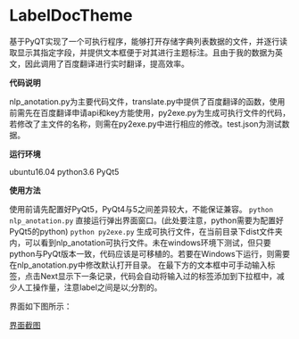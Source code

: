 # LabelDocTheme
基于PyQT实现了一个可执行程序，能够打开存储字典列表数据的文件，并逐行读取显示其指定字段，并提供文本框便于对其进行主题标注。且由于我的数据为英文，因此调用了百度翻译进行实时翻译，提高效率。

**代码说明**

nlp_anotation.py为主要代码文件，translate.py中提供了百度翻译的函数，使用前需先在百度翻译申请api和key方能使用，py2exe.py为生成可执行文件的代码，若修改了主文件的名称，则需在py2exe.py中进行相应的修改。test.json为测试数据。

**运行环境**

ubuntu16.04 python3.6 PyQt5

**使用方法**

使用前请先配置好PyQt5，PyQt4与5之间差异较大，不能保证兼容。
```python nlp_anotation.py``` 直接运行弹出界面窗口。(此处要注意，python需要为配置好PyQt5的python)
```python py2exe.py``` 生成可执行文件，在当前目录下dist文件夹内，可以看到nlp_anotation可执行文件。未在windows环境下测试，但只要python与PyQt版本一致，代码应该是可移植的。若要在Windows下运行，则需要在nlp_anotation.py中修改默认打开目录。
在最下方的文本框中可手动输入标签，点击Next显示下一条记录，代码会自动将输入过的标签添加到下拉框中，减少人工操作量，注意label之间是以;分割的。

界面如下图所示：

[界面截图](https://github.com/qingmm/LabelDocTheme/blob/master/show.png)
